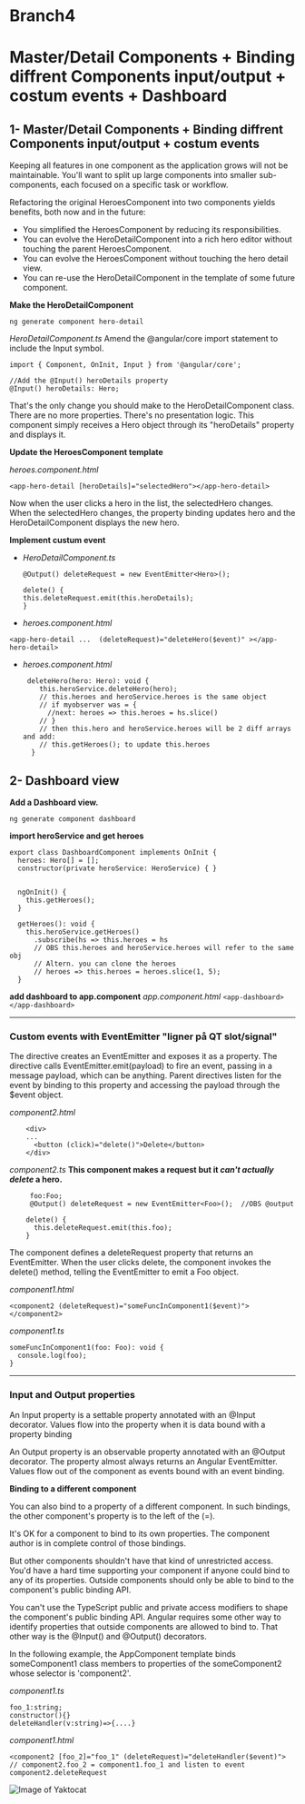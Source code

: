 # Branch4


# Master/Detail Components  + Binding diffrent Components input/output + costum events + Dashboard


## 1- Master/Detail Components  + Binding diffrent Components input/output + costum events
Keeping all features in one component as the application grows will not be maintainable. You'll want to split up large components into smaller sub-components, each focused on a specific task or workflow.

Refactoring the original HeroesComponent into two components yields benefits, both now and in the future:

- You simplified the HeroesComponent by reducing its responsibilities.
- You can evolve the HeroDetailComponent into a rich hero editor without touching the parent HeroesComponent.
- You can evolve the HeroesComponent without touching the hero detail view.
- You can re-use the HeroDetailComponent in the template of some future component.

**Make the HeroDetailComponent**


`ng generate component hero-detail`


*HeroDetailComponent.ts*
Amend the @angular/core import statement to include the Input symbol.

```
import { Component, OnInit, Input } from '@angular/core';

//Add the @Input() heroDetails property
@Input() heroDetails: Hero;
```

That's the only change you should make to the HeroDetailComponent class. There are no more properties. There's no presentation logic. This component simply receives a Hero object through its "heroDetails" property and displays it.


**Update the HeroesComponent template**

*heroes.component.html*

`<app-hero-detail [heroDetails]="selectedHero"></app-hero-detail>`


Now when the user clicks a hero in the list, the selectedHero changes. When the selectedHero changes, the property binding updates hero and the HeroDetailComponent displays the new hero.

**Implement custum event**

- *HeroDetailComponent.ts*

    ```
    @Output() deleteRequest = new EventEmitter<Hero>();
    
    delete() {
    this.deleteRequest.emit(this.heroDetails);
    }
    ```

- *heroes.component.html* 

`<app-hero-detail ...  (deleteRequest)="deleteHero($event)" ></app-hero-detail>`

- *heroes.component.html* 

    ```
     deleteHero(hero: Hero): void {
        this.heroService.deleteHero(hero);
        // this.heroes and heroService.heroes is the same object
        // if myobserver was = {
          //next: heroes => this.heroes = hs.slice() 
        // }
        // then this.hero and heroService.heroes will be 2 diff arrays and add:
        // this.getHeroes(); to update this.heroes
      }
    ```


## 2- Dashboard view

**Add a Dashboard view.**

`ng generate component dashboard`

**import heroService and get heroes**


```
export class DashboardComponent implements OnInit {
  heroes: Hero[] = [];
  constructor(private heroService: HeroService) { }


  ngOnInit() {
    this.getHeroes();
  }
 
  getHeroes(): void {
    this.heroService.getHeroes()
      .subscribe(hs => this.heroes = hs
      // OBS this.heroes and heroService.heroes will refer to the same obj
      // Altern. you can clone the heroes
      // heroes => this.heroes = heroes.slice(1, 5);
  }
```
**add dashboard to app.component**
*app.component.html*
`<app-dashboard></app-dashboard>`


*********************


### Custom events with EventEmitter "ligner på QT slot/signal"

The directive creates an EventEmitter and exposes it as a property. The directive calls EventEmitter.emit(payload) to fire an event, passing in a message payload, which can be anything. Parent directives listen for the event by binding to this property and accessing the payload through the $event object.

*component2.html*

```
	<div>
	...
	  <button (click)="delete()">Delete</button>
	</div>
```

*component2.ts* **This component makes a request but it *can't actually delete* a hero.**

```
	 foo:Foo;
	 @Output() deleteRequest = new EventEmitter<Foo>();  //OBS @output

	delete() {
	  this.deleteRequest.emit(this.foo);
	}
```

The component defines a deleteRequest property that returns an EventEmitter. When the user clicks delete, the component invokes the delete() method, telling the EventEmitter to emit a Foo object.

*component1.html*

`<component2 (deleteRequest)="someFuncInComponent1($event)"></component2>`

*component1.ts*

```
someFuncInComponent1(foo: Foo): void {
  console.log(foo);
}
```

****

### Input and Output properties

An Input property is a settable property annotated with an @Input decorator. Values flow into the property when it is data bound with a property binding

An Output property is an observable property annotated with an @Output decorator. The property almost always returns an Angular EventEmitter. Values flow out of the component as events bound with an event binding.

**Binding to a different component**

You can also bind to a property of a different component. In such bindings, the other component's property is to the left of the (=).

It's OK for a component to bind to its own properties. The component author is in complete control of those bindings.

But other components shouldn't have that kind of unrestricted access. You'd have a hard time supporting your component if anyone could bind to any of its properties. Outside components should only be able to bind to the component's public binding API.

You can't use the TypeScript public and private access modifiers to shape the component's public binding API.
Angular requires some other way to identify properties that outside components are allowed to bind to. That other way is the @Input() and @Output() decorators.

In the following example, the AppComponent template binds someComponent1 class members to properties of the someComponent2 whose selector is 'component2'.

*component1.ts*

```
foo_1:string;
constructor(){}
deleteHandler(v:string)=>{....}
```

*component1.html*

```
<component2 [foo_2]="foo_1" (deleteRequest)="deleteHandler($event)"> 
// component2.foo_2 = component1.foo_1 and listen to event component2.deleteRequest
```

![Image of Yaktocat](https://angular.io/generated/images/guide/template-syntax/input-output.png)
